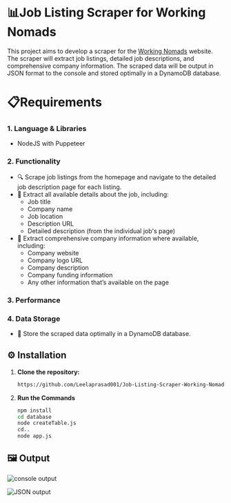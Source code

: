 # 📊Job Listing Scraper for Working Nomads

This project aims to develop a scraper for the [Working Nomads](https://www.workingnomads.com/jobs) website. The scraper will extract job listings, detailed job descriptions, and comprehensive company information. The scraped data will be output in JSON format to the console and stored optimally in a DynamoDB database.

# 📋Requirements

### 1. Language & Libraries
- NodeJS with Puppeteer

### 2. Functionality
- 🔍 Scrape job listings from the homepage and navigate to the detailed job description page for each listing.
- 💼 Extract all available details about the job, including:
  - Job title
  - Company name
  - Job location
  - Description URL
  - Detailed description (from the individual job's page)
- 💼 Extract comprehensive company information where available, including:
  - Company website
  - Company logo URL
  - Company description
  - Company funding information
  - Any other information that’s available on the page

### 3. Performance

### 4. Data Storage
- 💾 Store the scraped data optimally in a DynamoDB database.

## ⚙️ Installation

1. **Clone the repository:**
   ```bash
   https://github.com/Leelaprasad001/Job-Listing-Scraper-Working-Nomads-Assignment

2. **Run the Commands**
   ```bash
   npm install
   cd database
   node createTable.js
   cd..
   node app.js

## 🖼️ Output

![console output](https://github.com/Leelaprasad001/Job-Listing-Scraper-Working-Nomads-Assignment/assets/76583080/3b9fbf81-f319-4f67-9142-f60a63a0f492)



![JSON output](https://github.com/Leelaprasad001/Job-Listing-Scraper-Working-Nomads-Assignment/assets/76583080/4c66770f-65d7-49f6-946c-9ff3aa94d6df)
